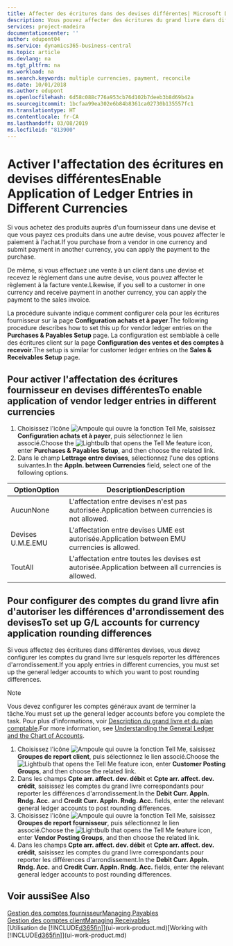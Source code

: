 ```yaml
---
title: Affecter des écritures dans des devises différentes| Microsoft Docs
description: Vous pouvez affecter des écritures du grand livre dans différentes devises, par exemple si vous vendez à un client dans une devise et recevez le paiement dans une autre devise.
services: project-madeira
documentationcenter: ''
author: edupont04
ms.service: dynamics365-business-central
ms.topic: article
ms.devlang: na
ms.tgt_pltfrm: na
ms.workload: na
ms.search.keywords: multiple currencies, payment, reconcile
ms.date: 10/01/2018
ms.author: edupont
ms.openlocfilehash: 6d58c088c776a953cb76d102b7deeb3b8d69b42a
ms.sourcegitcommit: 1bcfaa99ea302e6b84b8361ca02730b135557fc1
ms.translationtype: HT
ms.contentlocale: fr-CA
ms.lasthandoff: 03/08/2019
ms.locfileid: "813900"
---
```

# <a name="enable-application-of-ledger-entries-in-different-currencies"></a><span data-ttu-id="9aed8-103">Activer l'affectation des écritures en devises différentes</span><span class="sxs-lookup"><span data-stu-id="9aed8-103">Enable Application of Ledger Entries in Different Currencies</span></span>
<span data-ttu-id="9aed8-104">Si vous achetez des produits auprès d'un fournisseur dans une devise et que vous payez ces produits dans une autre devise, vous pouvez affecter le paiement à l'achat.</span><span class="sxs-lookup"><span data-stu-id="9aed8-104">If you purchase from a vendor in one currency and submit payment in another currency, you can apply the payment to the purchase.</span></span>

<span data-ttu-id="9aed8-105">De même, si vous effectuez une vente à un client dans une devise et recevez le règlement dans une autre devise, vous pouvez affecter le règlement à la facture vente.</span><span class="sxs-lookup"><span data-stu-id="9aed8-105">Likewise, if you sell to a customer in one currency and receive payment in another currency, you can apply the payment to the sales invoice.</span></span>

<span data-ttu-id="9aed8-106">La procédure suivante indique comment configurer cela pour les écritures fournisseur sur la page **Configuration achats et à payer**.</span><span class="sxs-lookup"><span data-stu-id="9aed8-106">The following procedure describes how to set this up for vendor ledger entries on the **Purchases & Payables Setup** page.</span></span> <span data-ttu-id="9aed8-107">La configuration est semblable à celle des écritures client sur la page **Configuration des ventes et des comptes à recevoir**.</span><span class="sxs-lookup"><span data-stu-id="9aed8-107">The setup is similar for customer ledger entries on the **Sales & Receivables Setup** page.</span></span>

## <a name="to-enable-application-of-vendor-ledger-entries-in-different-currencies"></a><span data-ttu-id="9aed8-108">Pour activer l'affectation des écritures fournisseur en devises différentes</span><span class="sxs-lookup"><span data-stu-id="9aed8-108">To enable application of vendor ledger entries in different currencies</span></span>
1. <span data-ttu-id="9aed8-109">Choisissez l'icône ![Ampoule qui ouvre la fonction Tell Me](media/ui-search/search_small.png "Dites-moi ce que vous voulez faire"), saisissez **Configuration achats et à payer**, puis sélectionnez le lien associé.</span><span class="sxs-lookup"><span data-stu-id="9aed8-109">Choose the ![Lightbulb that opens the Tell Me feature](media/ui-search/search_small.png "Tell me what you want to do") icon, enter **Purchases & Payables Setup**, and then choose the related link.</span></span>
2. <span data-ttu-id="9aed8-110">Dans le champ **Lettrage entre devises**, sélectionnez l'une des options suivantes.</span><span class="sxs-lookup"><span data-stu-id="9aed8-110">In the **Appln. between Currencies** field, select one of the following options.</span></span>

| <span data-ttu-id="9aed8-111">Option</span><span class="sxs-lookup"><span data-stu-id="9aed8-111">Option</span></span> | <span data-ttu-id="9aed8-112">Description</span><span class="sxs-lookup"><span data-stu-id="9aed8-112">Description</span></span> |
| --- | --- |
| <span data-ttu-id="9aed8-113">Aucun</span><span class="sxs-lookup"><span data-stu-id="9aed8-113">None</span></span> |<span data-ttu-id="9aed8-114">L'affectation entre devises n'est pas autorisée.</span><span class="sxs-lookup"><span data-stu-id="9aed8-114">Application between currencies is not allowed.</span></span> |
| <span data-ttu-id="9aed8-115">Devises U.M.E.</span><span class="sxs-lookup"><span data-stu-id="9aed8-115">EMU</span></span> |<span data-ttu-id="9aed8-116">L'affectation entre devises UME est autorisée.</span><span class="sxs-lookup"><span data-stu-id="9aed8-116">Application between EMU currencies is allowed.</span></span> |
| <span data-ttu-id="9aed8-117">Tout</span><span class="sxs-lookup"><span data-stu-id="9aed8-117">All</span></span> |<span data-ttu-id="9aed8-118">L'affectation entre toutes les devises est autorisée.</span><span class="sxs-lookup"><span data-stu-id="9aed8-118">Application between all currencies is allowed.</span></span> |

## <a name="to-set-up-gl-accounts-for-currency-application-rounding-differences"></a><span data-ttu-id="9aed8-119">Pour configurer des comptes du grand livre afin d'autoriser les différences d'arrondissement des devises</span><span class="sxs-lookup"><span data-stu-id="9aed8-119">To set up G/L accounts for currency application rounding differences</span></span>  
<span data-ttu-id="9aed8-120">Si vous affectez des écritures dans différentes devises, vous devez configurer les comptes du grand livre sur lesquels reporter les différences d'arrondissement.</span><span class="sxs-lookup"><span data-stu-id="9aed8-120">If you apply entries in different currencies, you must set up the general ledger accounts to which you want to post rounding differences.</span></span>  

> [!NOTE]  
>  <span data-ttu-id="9aed8-121">Vous devez configurer les comptes généraux avant de terminer la tâche.</span><span class="sxs-lookup"><span data-stu-id="9aed8-121">You must set up the general ledger accounts before you complete the task.</span></span> <span data-ttu-id="9aed8-122">Pour plus d'informations, voir [Description du grand livre et du plan comptable](finance-general-ledger.md).</span><span class="sxs-lookup"><span data-stu-id="9aed8-122">For more information, see [Understanding the General Ledger and the Chart of Accounts](finance-general-ledger.md).</span></span>

1. <span data-ttu-id="9aed8-123">Choisissez l'icône ![Ampoule qui ouvre la fonction Tell Me](media/ui-search/search_small.png "Dites-moi ce que vous voulez faire"), saisissez **Groupes de report client**, puis sélectionnez le lien associé.</span><span class="sxs-lookup"><span data-stu-id="9aed8-123">Choose the ![Lightbulb that opens the Tell Me feature](media/ui-search/search_small.png "Tell me what you want to do") icon, enter **Customer Posting Groups**, and then choose the related link.</span></span>  
2. <span data-ttu-id="9aed8-124">Dans les champs **Cpte arr. affect. dev. débit** et **Cpte arr. affect. dev. crédit**, saisissez les comptes du grand livre correspondants pour reporter les différences d'arrondissement.</span><span class="sxs-lookup"><span data-stu-id="9aed8-124">In the **Debit Curr. Appln. Rndg. Acc.** and **Credit Curr. Appln. Rndg. Acc.** fields, enter the relevant general ledger accounts to post rounding differences.</span></span>  
3. <span data-ttu-id="9aed8-125">Choisissez l'icône ![Ampoule qui ouvre la fonction Tell Me](media/ui-search/search_small.png "Dites-moi ce que vous voulez faire"), saisissez **Groupes de report fournisseur**, puis sélectionnez le lien associé.</span><span class="sxs-lookup"><span data-stu-id="9aed8-125">Choose the ![Lightbulb that opens the Tell Me feature](media/ui-search/search_small.png "Tell me what you want to do") icon, enter **Vendor Posting Groups**, and then choose the related link.</span></span>  
4. <span data-ttu-id="9aed8-126">Dans les champs **Cpte arr. affect. dev. débit** et **Cpte arr. affect. dev. crédit**, saisissez les comptes du grand livre correspondants pour reporter les différences d'arrondissement.</span><span class="sxs-lookup"><span data-stu-id="9aed8-126">In the **Debit Curr. Appln. Rndg. Acc.** and **Credit Curr. Appln. Rndg. Acc.** fields, enter the relevant general ledger accounts to post rounding differences.</span></span>  

## <a name="see-also"></a><span data-ttu-id="9aed8-127">Voir aussi</span><span class="sxs-lookup"><span data-stu-id="9aed8-127">See Also</span></span>
[<span data-ttu-id="9aed8-128">Gestion des comptes fournisseur</span><span class="sxs-lookup"><span data-stu-id="9aed8-128">Managing Payables</span></span>](payables-manage-payables.md)  
[<span data-ttu-id="9aed8-129">Gestion des comptes client</span><span class="sxs-lookup"><span data-stu-id="9aed8-129">Managing Receivables</span></span>](receivables-manage-receivables.md)  
<span data-ttu-id="9aed8-130">[Utilisation de [!INCLUDE[d365fin](includes/d365fin_md.md)]](ui-work-product.md)</span><span class="sxs-lookup"><span data-stu-id="9aed8-130">[Working with [!INCLUDE[d365fin](includes/d365fin_md.md)]](ui-work-product.md)</span></span>
